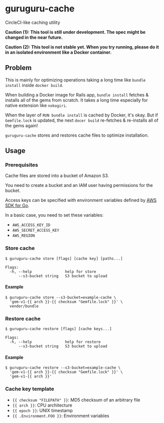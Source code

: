# guruguru-cache

CircleCI-like caching utility

**Caution (1): This tool is still under development. The spec might be changed in the near future.**

**Caution (2): This tool is not stable yet. When you try running, please do it in an isolated environment like a Docker container.**


## Problem

This is mainly for optimizing operations taking a long time like `bundle install` inside `docker build`.

When building a Docker image for Rails app, `bundle install` fetches & installs all of the gems from scratch. It takes a long time especially for native extension like `nokogiri`.

When the layer of `RUN bundle install` is cached by Docker, it's okay. But if `Gemfile.lock` is updated, the next `docer build` re-fetches & re-installs all of the gems again!

`guruguru-cache` stores and restores cache files to optimize installation.

## Usage

### Prerequisites

Cache files are stored into a bucket of Amazon S3.

You need to create a bucket and an IAM user having permissions for the bucket.

Access keys can be specified with environment variables defined by [AWS SDK for Go](https://docs.aws.amazon.com/ja_jp/sdk-for-go/v1/developer-guide/configuring-sdk.html).

In a basic case, you need to set these variables:

* `AWS_ACCESS_KEY_ID`
* `AWS_SECRET_ACCESS_KEY`
* `AWS_REGION`

### Store cache

```
$ guruguru-cache store [flags] [cache key] [paths...]

Flags:
  -h, --help               help for store
      --s3-bucket string   S3 bucket to upload
```

#### Example

```
$ guruguru-cache store --s3-bucket=example-cache \
  'gem-v1-{{ arch }}-{{ checksum "Gemfile.lock" }}' \
  vendor/bundle
```

### Restore cache

```
$ guruguru-cache restore [flags] [cache keys...]

Flags:
  -h, --help               help for restore
      --s3-bucket string   S3 bucket to upload
```

#### Example

```
$ guruguru-cache restore --s3-bucket=example-cache \
  'gem-v1-{{ arch }}-{{ checksum "Gemfile.lock" }}' \
  'gem-v1-{{ arch }}'
```

### Cache key template

* `{{ checksum "FILEPATH" }}`: MD5 checksum of an arbitrary file
* `{{ arch }}`: CPU architecture
* `{{ epoch }}`: UNIX timestamp
* `{{ .Environment.FOO }}`: Environment variables
